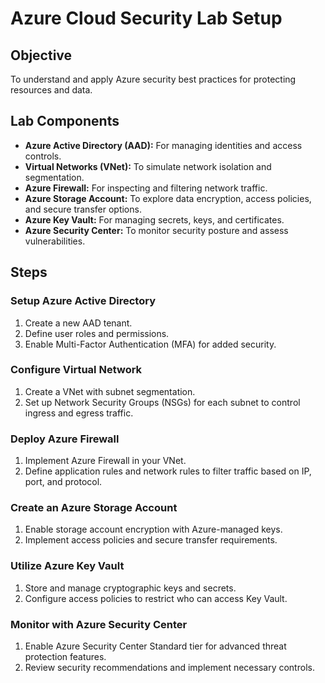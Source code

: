 # Azure Cloud Security Lab Setup

## Objective
To understand and apply Azure security best practices for protecting resources and data.

## Lab Components
- **Azure Active Directory (AAD):** For managing identities and access controls.
- **Virtual Networks (VNet):** To simulate network isolation and segmentation.
- **Azure Firewall:** For inspecting and filtering network traffic.
- **Azure Storage Account:** To explore data encryption, access policies, and secure transfer options.
- **Azure Key Vault:** For managing secrets, keys, and certificates.
- **Azure Security Center:** To monitor security posture and assess vulnerabilities.

## Steps

### Setup Azure Active Directory
1. Create a new AAD tenant.
2. Define user roles and permissions.
3. Enable Multi-Factor Authentication (MFA) for added security.

### Configure Virtual Network
1. Create a VNet with subnet segmentation.
2. Set up Network Security Groups (NSGs) for each subnet to control ingress and egress traffic.

### Deploy Azure Firewall
1. Implement Azure Firewall in your VNet.
2. Define application rules and network rules to filter traffic based on IP, port, and protocol.

### Create an Azure Storage Account
1. Enable storage account encryption with Azure-managed keys.
2. Implement access policies and secure transfer requirements.

### Utilize Azure Key Vault
1. Store and manage cryptographic keys and secrets.
2. Configure access policies to restrict who can access Key Vault.

### Monitor with Azure Security Center
1. Enable Azure Security Center Standard tier for advanced threat protection features.
2. Review security recommendations and implement necessary controls.
